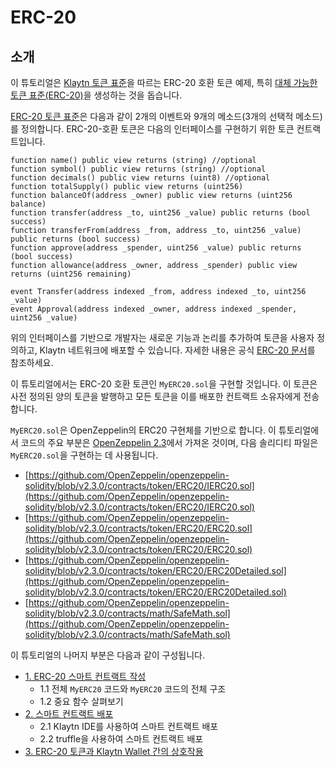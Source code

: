 # ERC-20 <a id="erc-20"></a>

## 소개 <a id="introduction"></a>

이 튜토리얼은 [Klaytn 토큰 표준](../../token-standard.md)을 따르는 ERC-20 호환 토큰 예제, 특히 [대체 가능한 토큰 표준\(ERC-20\)](../../token-standard.md#fungible-token-standard-erc-20)을 생성하는 것을 돕습니다.

[ERC-20 토큰 표준](https://eips.ethereum.org/EIPS/eip-20)은 다음과 같이 2개의 이벤트와 9개의 메소드\(3개의 선택적 메소드\)를 정의합니다. ERC-20-호환 토큰은 다음의 인터페이스를 구현하기 위한 토큰 컨트랙트입니다.

```text
function name() public view returns (string) //optional
function symbol() public view returns (string) //optional
function decimals() public view returns (uint8) //optional
function totalSupply() public view returns (uint256)
function balanceOf(address _owner) public view returns (uint256 balance)
function transfer(address _to, uint256 _value) public returns (bool success)
function transferFrom(address _from, address _to, uint256 _value) public returns (bool success)
function approve(address _spender, uint256 _value) public returns (bool success)
function allowance(address _owner, address _spender) public view returns (uint256 remaining)

event Transfer(address indexed _from, address indexed _to, uint256 _value)
event Approval(address indexed _owner, address indexed _spender, uint256 _value)
```

위의 인터페이스를 기반으로 개발자는 새로운 기능과 논리를 추가하여 토큰을 사용자 정의하고, Klaytn 네트워크에 배포할 수 있습니다. 자세한 내용은 공식 [ERC-20 문서](https://eips.ethereum.org/EIPS/eip-20)를 참조하세요.

이 튜토리얼에서는 ERC-20 호환 토큰인 `MyERC20.sol`을 구현할 것입니다. 이 토큰은 사전 정의된 양의 토큰을 발행하고 모든 토큰을 이를 배포한 컨트랙트 소유자에게 전송합니다.

`MyERC20.sol`은 OpenZeppelin의 ERC20 구현체를 기반으로 합니다. 이 튜토리얼에서 코드의 주요 부분은 [OpenZeppelin 2.3](https://github.com/OpenZeppelin/openzeppelin-solidity/releases/tag/v2.3.0)에서 가져온 것이며, 다음 솔리디티 파일은 `MyERC20.sol`을 구현하는 데 사용됩니다.

* [https://github.com/OpenZeppelin/openzeppelin-solidity/blob/v2.3.0/contracts/token/ERC20/IERC20.sol](https://github.com/OpenZeppelin/openzeppelin-solidity/blob/v2.3.0/contracts/token/ERC20/IERC20.sol)
* [https://github.com/OpenZeppelin/openzeppelin-solidity/blob/v2.3.0/contracts/token/ERC20/ERC20.sol](https://github.com/OpenZeppelin/openzeppelin-solidity/blob/v2.3.0/contracts/token/ERC20/ERC20.sol)
* [https://github.com/OpenZeppelin/openzeppelin-solidity/blob/v2.3.0/contracts/token/ERC20/ERC20Detailed.sol](https://github.com/OpenZeppelin/openzeppelin-solidity/blob/v2.3.0/contracts/token/ERC20/ERC20Detailed.sol)
* [https://github.com/OpenZeppelin/openzeppelin-solidity/blob/v2.3.0/contracts/math/SafeMath.sol](https://github.com/OpenZeppelin/openzeppelin-solidity/blob/v2.3.0/contracts/math/SafeMath.sol)

이 튜토리얼의 나머지 부분은 다음과 같이 구성됩니다.

* [1. ERC-20 스마트 컨트랙트 작성](1-erc20.md)
  * 1.1 전체 `MyERC20` 코드와 `MyERC20` 코드의 전체 구조
  * 1.2 중요 함수 살펴보기
* [2. 스마트 컨트랙트 배포](2-erc20.md)
  * 2.1 Klaytn IDE를 사용하여 스마트 컨트랙트 배포
  * 2.2 truffle을 사용하여 스마트 컨트랙트 배포
* [3. ERC-20 토큰과 Klaytn Wallet 간의 상호작용](3-erc20.md)

